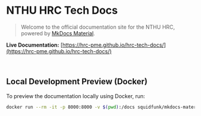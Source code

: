 # NTHU HRC Tech Docs

> Welcome to the official documentation site for the NTHU HRC, powered by [MkDocs Material](https://squidfunk.github.io/mkdocs-material/).

**Live Documentation:** [https://hrc-pme.github.io/hrc-tech-docs/](https://hrc-pme.github.io/hrc-tech-docs/)

</br>

## Local Development Preview (Docker)

To preview the documentation locally using Docker, run:

```bash
docker run --rm -it -p 8000:8000 -v $(pwd):/docs squidfunk/mkdocs-material
```